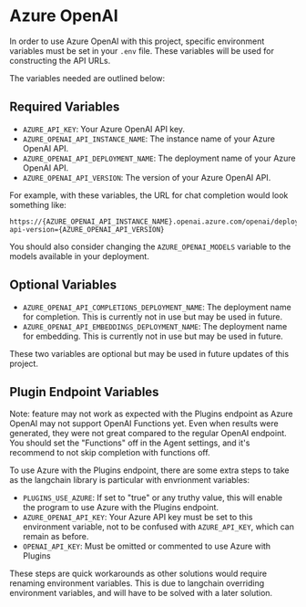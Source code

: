 # Azure OpenAI

In order to use Azure OpenAI with this project, specific environment variables must be set in your `.env` file. These variables will be used for constructing the API URLs. 

The variables needed are outlined below:

## Required Variables

* `AZURE_API_KEY`: Your Azure OpenAI API key.
* `AZURE_OPENAI_API_INSTANCE_NAME`: The instance name of your Azure OpenAI API.
* `AZURE_OPENAI_API_DEPLOYMENT_NAME`: The deployment name of your Azure OpenAI API. 
* `AZURE_OPENAI_API_VERSION`: The version of your Azure OpenAI API.

For example, with these variables, the URL for chat completion would look something like:
```plaintext
https://{AZURE_OPENAI_API_INSTANCE_NAME}.openai.azure.com/openai/deployments/{AZURE_OPENAI_API_DEPLOYMENT_NAME}/chat/completions?api-version={AZURE_OPENAI_API_VERSION}
```
You should also consider changing the `AZURE_OPENAI_MODELS` variable to the models available in your deployment.

## Optional Variables

* `AZURE_OPENAI_API_COMPLETIONS_DEPLOYMENT_NAME`: The deployment name for completion. This is currently not in use but may be used in future.
* `AZURE_OPENAI_API_EMBEDDINGS_DEPLOYMENT_NAME`: The deployment name for embedding. This is currently not in use but may be used in future.

These two variables are optional but may be used in future updates of this project.

## Plugin Endpoint Variables

Note: feature may not work as expected with the Plugins endpoint as Azure OpenAI may not support OpenAI Functions yet. Even when results were generated, they were not great compared to the regular OpenAI endpoint. You should set the "Functions" off in the Agent settings, and it's recommend to not skip completion with functions off.

To use Azure with the Plugins endpoint, there are some extra steps to take as the langchain library is particular with envrionment variables:

* `PLUGINS_USE_AZURE`: If set to "true" or any truthy value, this will enable the program to use Azure with the Plugins endpoint. 
* `AZURE_OPENAI_API_KEY`: Your Azure API key must be set to this environment variable, not to be confused with `AZURE_API_KEY`, which can remain as before.
* `OPENAI_API_KEY`: Must be omitted or commented to use Azure with Plugins

These steps are quick workarounds as other solutions would require renaming environment variables. This is due to langchain overriding environment variables, and will have to be solved with a later solution.